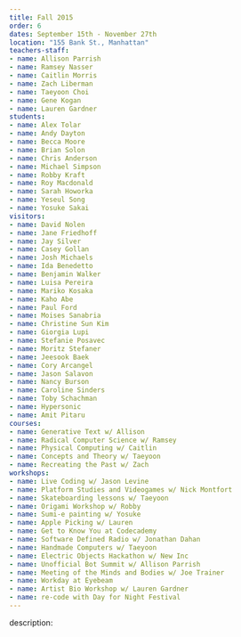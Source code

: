 ```yaml
---
title: Fall 2015
order: 6
dates: September 15th - November 27th
location: "155 Bank St., Manhattan"
teachers-staff:
- name: Allison Parrish
- name: Ramsey Nasser
- name: Caitlin Morris
- name: Zach Liberman
- name: Taeyoon Choi
- name: Gene Kogan
- name: Lauren Gardner
students: 
- name: Alex Tolar
- name: Andy Dayton
- name: Becca Moore
- name: Brian Solon
- name: Chris Anderson
- name: Michael Simpson
- name: Robby Kraft
- name: Roy Macdonald
- name: Sarah Howorka
- name: Yeseul Song
- name: Yosuke Sakai
visitors:
- name: David Nolen
- name: Jane Friedhoff
- name: Jay Silver
- name: Casey Gollan
- name: Josh Michaels
- name: Ida Benedetto
- name: Benjamin Walker
- name: Luisa Pereira
- name: Mariko Kosaka
- name: Kaho Abe
- name: Paul Ford
- name: Moises Sanabria
- name: Christine Sun Kim
- name: Giorgia Lupi
- name: Stefanie Posavec 
- name: Moritz Stefaner
- name: Jeesook Baek
- name: Cory Arcangel
- name: Jason Salavon
- name: Nancy Burson 
- name: Caroline Sinders
- name: Toby Schachman
- name: Hypersonic
- name: Amit Pitaru 
courses:
- name: Generative Text w/ Allison
- name: Radical Computer Science w/ Ramsey
- name: Physical Computing w/ Caitlin
- name: Concepts and Theory w/ Taeyoon
- name: Recreating the Past w/ Zach
workshops:
- name: Live Coding w/ Jason Levine 
- name: Platform Studies and Videogames w/ Nick Montfort 
- name: Skateboarding lessons w/ Taeyoon
- name: Origami Workshop w/ Robby
- name: Sumi-e painting w/ Yosuke 
- name: Apple Picking w/ Lauren
- name: Get to Know You at Codecademy
- name: Software Defined Radio w/ Jonathan Dahan
- name: Handmade Computers w/ Taeyoon
- name: Electric Objects Hackathon w/ New Inc
- name: Unofficial Bot Summit w/ Allison Parrish
- name: Meeting of the Minds and Bodies w/ Joe Trainer
- name: Workday at Eyebeam
- name: Artist Bio Workshop w/ Lauren Gardner
- name: re-code with Day for Night Festival
---
```

description: 